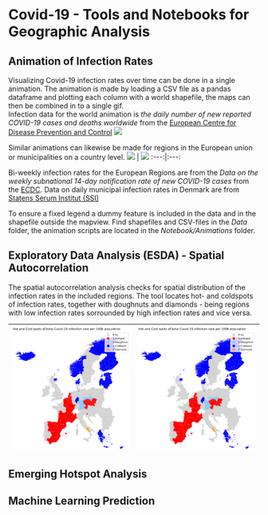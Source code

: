 # Covid-19 - Tools and Notebooks for Geographic Analysis

## Animation of Infection Rates
Visualizing Covid-19 infection rates over time can be done in a single animation. The animation is made by loading a CSV file as a pandas dataframe and plotting each column with a world shapefile, the maps can then be combined in to a single gif. <br>
Infection data for the world animation is *the daily number of new reported COVID-19 cases and deaths worldwide* from the [European Centre for Disease Prevention and Control](https://www.ecdc.europa.eu/en/publications-data/download-todays-data-geographic-distribution-covid-19-cases-worldwide)
![](Images/World_Covid-19_timeseries.gif)

Similar animations can likewise be made for regions in the European union or municipalities on a country level. 
![](Images/EU_Covid-19_timeseries.gif)   |  ![](Images/DK_Covid-19_timeseries_EN.gif)
:---:|:---:

Bi-weekly infection rates for the European Regions are from the *Data on the weekly subnational 14-day notification rate of new COVID-19 cases* from the [ECDC](https://www.ecdc.europa.eu/en/publications-data/weekly-subnational-14-day-notification-rate-covid-19). 
Data on daily municipal infection rates in Denmark are from [Statens Serum Institut (SSI)](https://covid19.ssi.dk/overvagningsdata/download-fil-med-overvaagningdata) <br> 

To ensure a fixed legend a dummy feature is included in the data and in the shapefile outside the mapview. Find shapefiles and CSV-files in the *Data* folder, the animation scripts are located in the *Notebook/Animations* folder.

## Exploratory Data Analysis (ESDA) - Spatial Autocorrelation
The spatial autocorrelation analysis checks for spatial distribution of the infection rates in the included regions. The tool locates hot- and coldspots of infection rates, together with doughnuts and diamonds  - being regions with low infection rates sorrounded by high infection rates and vice versa. 

![](Images/EU_Hot_&_Cold_Spots.png) | ![](Images/EU_Hot_&_Cold_Spots.png)
:---:|:---:

## Emerging Hotspot Analysis

## Machine Learning Prediction

